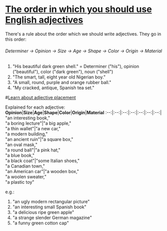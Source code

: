 # [The order in which you should use English adjectives](https://www.englishclass101.com/lesson/intermediate-lesson-16-how-can-the-english-words-for-time-help-you-figure-out-where-she-is?lp=267)
There's a rule about the order which we should write adjectives. They go in this order:
###### Determiner &#8594; Opinion &#8594; Size &#8594; Age &#8594; Shape &#8594; Color &#8594; Origin &#8594; Material
1. "His beautiful dark green shell." = Determiner ("his"), opinion ("beautiful"), color ("dark green"), noun ("shell")
2. "The smart, tall, eight year old Nigerian boy."
3. "A small, round, purple and orange rubber ball."
4. "My cracked, antique, Spanish tea set."

#[Learn about adjective placement](https://www.englishclass101.com/lesson/advanced-8-place-your-adjectives-right-for-a-bright-future-with-english?lp=270)

Explained for each adjective:
**Opinion**|**Size**|**Age**|**Shape**|**Color**|**Origin**|**Material**
:--:|:--:|:--:|:--:|:--:|:--:|:--:|
"an interesting book,"</br>"a boring lecture"|"a big apple,"</br>"a thin wallet"|"a new car,"</br>"a modern building,"</br>"an ancient ruin"|"a square box,"</br>"an oval mask,"</br>"a round ball"|"a pink hat,"</br>"a blue book,"</br>"a black coat"|"some Italian shoes,"</br>"a Canadian town,"</br>"an American car"|"a wooden box,"</br>"a woolen sweater,"</br>"a plastic toy"

e.g.:
1. "an ugly modern rectangular picture"
2. "an interesting small Spanish book"
3. "a delicious ripe green apple"
4. "a strange slender German magazine"
5. "a funny green cotton cap"